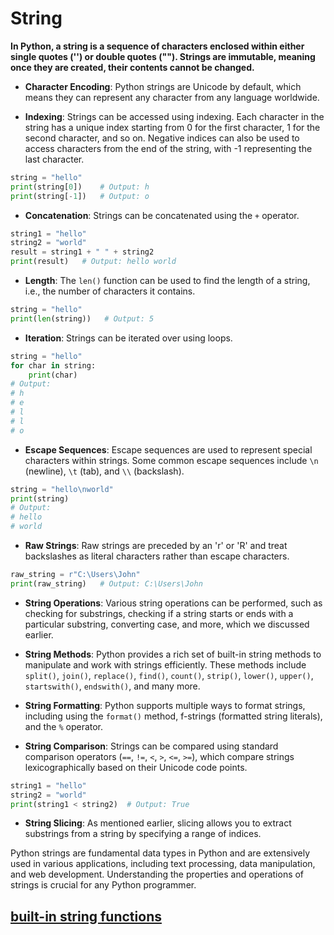 # String

**In Python, a string is a sequence of characters enclosed within either single quotes ('') or double quotes (""). Strings are immutable, meaning once they are created, their contents cannot be changed.**

- **Character Encoding**: Python strings are Unicode by default, which means they can represent any character from any language worldwide.

- **Indexing**: Strings can be accessed using indexing. Each character in the string has a unique index starting from 0 for the first character, 1 for the second character, and so on. Negative indices can also be used to access characters from the end of the string, with -1 representing the last character.

```python
string = "hello"
print(string[0])    # Output: h
print(string[-1])   # Output: o
```

- **Concatenation**: Strings can be concatenated using the `+` operator.

```python
string1 = "hello"
string2 = "world"
result = string1 + " " + string2
print(result)   # Output: hello world
```

- **Length**: The `len()` function can be used to find the length of a string, i.e., the number of characters it contains.

```python
string = "hello"
print(len(string))   # Output: 5
```

- **Iteration**: Strings can be iterated over using loops.

```python
string = "hello"
for char in string:
    print(char)
# Output:
# h
# e
# l
# l
# o
```

- **Escape Sequences**: Escape sequences are used to represent special characters within strings. Some common escape sequences include `\n` (newline), `\t` (tab), and `\\` (backslash).

```python
string = "hello\nworld"
print(string)
# Output:
# hello
# world
```

- **Raw Strings**: Raw strings are preceded by an 'r' or 'R' and treat backslashes as literal characters rather than escape characters.

```python
raw_string = r"C:\Users\John"
print(raw_string)   # Output: C:\Users\John
```

- **String Operations**: Various string operations can be performed, such as checking for substrings, checking if a string starts or ends with a particular substring, converting case, and more, which we discussed earlier.

- **String Methods**: Python provides a rich set of built-in string methods to manipulate and work with strings efficiently. These methods include `split()`, `join()`, `replace()`, `find()`, `count()`, `strip()`, `lower()`, `upper()`, `startswith()`, `endswith()`, and many more.

- **String Formatting**: Python supports multiple ways to format strings, including using the `format()` method, f-strings (formatted string literals), and the `%` operator.

- **String Comparison**: Strings can be compared using standard comparison operators (`==`, `!=`, `<`, `>`, `<=`, `>=`), which compare strings lexicographically based on their Unicode code points.

```python
string1 = "hello"
string2 = "world"
print(string1 < string2)  # Output: True
```

- **String Slicing**: As mentioned earlier, slicing allows you to extract substrings from a string by specifying a range of indices.

Python strings are fundamental data types in Python and are extensively used in various applications, including text processing, data manipulation, and web development. Understanding the properties and operations of strings is crucial for any Python programmer.

## [built-in string functions]()